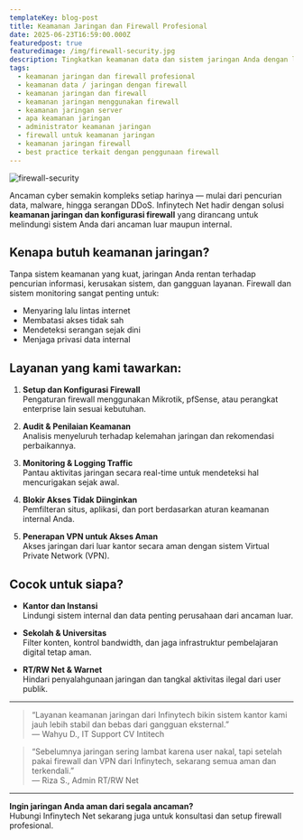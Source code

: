 ```yaml
---
templateKey: blog-post
title: Keamanan Jaringan dan Firewall Profesional
date: 2025-06-23T16:59:00.000Z
featuredpost: true
featuredimage: /img/firewall-security.jpg
description: Tingkatkan keamanan data dan sistem jaringan Anda dengan layanan firewall dan proteksi cyber dari Infinytech Net.
tags:
  - keamanan jaringan dan firewall profesional
  - keamanan data / jaringan dengan firewall
  - keamanan jaringan dan firewall
  - keamanan jaringan menggunakan firewall
  - keamanan jaringan server
  - apa keamanan jaringan
  - administrator keamanan jaringan
  - firewall untuk keamanan jaringan
  - keamanan jaringan firewall
  - best practice terkait dengan penggunaan firewall
---
```


![firewall-security](/img/firewall-security.jpg)

Ancaman cyber semakin kompleks setiap harinya — mulai dari pencurian data, malware, hingga serangan DDoS. Infinytech Net hadir dengan solusi **keamanan jaringan dan konfigurasi firewall** yang dirancang untuk melindungi sistem Anda dari ancaman luar maupun internal.

## Kenapa butuh keamanan jaringan?

Tanpa sistem keamanan yang kuat, jaringan Anda rentan terhadap pencurian informasi, kerusakan sistem, dan gangguan layanan. Firewall dan sistem monitoring sangat penting untuk:
- Menyaring lalu lintas internet
- Membatasi akses tidak sah
- Mendeteksi serangan sejak dini
- Menjaga privasi data internal

## Layanan yang kami tawarkan:

1. **Setup dan Konfigurasi Firewall**  
   Pengaturan firewall menggunakan Mikrotik, pfSense, atau perangkat enterprise lain sesuai kebutuhan.

2. **Audit & Penilaian Keamanan**  
   Analisis menyeluruh terhadap kelemahan jaringan dan rekomendasi perbaikannya.

3. **Monitoring & Logging Traffic**  
   Pantau aktivitas jaringan secara real-time untuk mendeteksi hal mencurigakan sejak awal.

4. **Blokir Akses Tidak Diinginkan**  
   Pemfilteran situs, aplikasi, dan port berdasarkan aturan keamanan internal Anda.

5. **Penerapan VPN untuk Akses Aman**  
   Akses jaringan dari luar kantor secara aman dengan sistem Virtual Private Network (VPN).

## Cocok untuk siapa?

- **Kantor dan Instansi**  
  Lindungi sistem internal dan data penting perusahaan dari ancaman luar.

- **Sekolah & Universitas**  
  Filter konten, kontrol bandwidth, dan jaga infrastruktur pembelajaran digital tetap aman.

- **RT/RW Net & Warnet**  
  Hindari penyalahgunaan jaringan dan tangkal aktivitas ilegal dari user publik.

---

> “Layanan keamanan jaringan dari Infinytech bikin sistem kantor kami jauh lebih stabil dan bebas dari gangguan eksternal.”  
> — Wahyu D., IT Support CV Intitech

> “Sebelumnya jaringan sering lambat karena user nakal, tapi setelah pakai firewall dan VPN dari Infinytech, sekarang semua aman dan terkendali.”  
> — Riza S., Admin RT/RW Net

---

**Ingin jaringan Anda aman dari segala ancaman?**  
Hubungi Infinytech Net sekarang juga untuk konsultasi dan setup firewall profesional.
